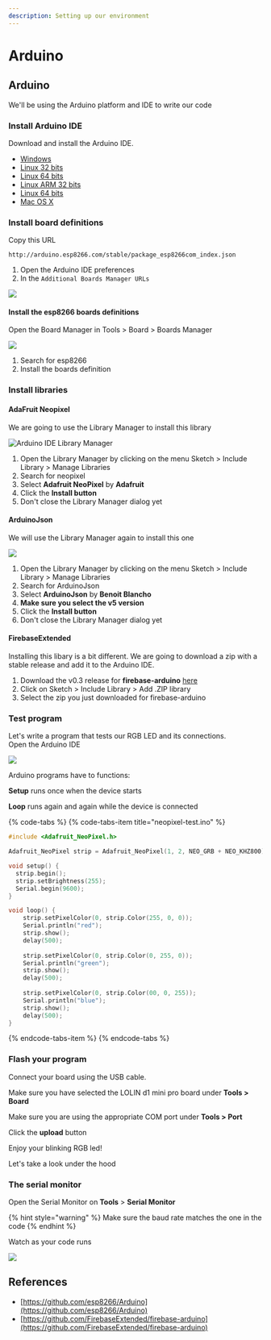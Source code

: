 ```yaml
---
description: Setting up our environment
---
```


# Arduino

## Arduino

We'll be using the Arduino platform and IDE to write our code

### Install Arduino IDE

Download and install the Arduino IDE.

* [Windows](https://www.arduino.cc/download_handler.php?f=/arduino-1.8.9-windows.exe)
* [Linux 32 bits](https://www.arduino.cc/download_handler.php?f=/arduino-1.8.9-linux32.tar.xz)
* [Linux 64 bits](https://www.arduino.cc/download_handler.php?f=/arduino-1.8.9-linux64.tar.xz)
* [Linux ARM 32 bits](https://www.arduino.cc/download_handler.php?f=/arduino-1.8.9-linuxarm.tar.xz)
* [Linux 64 bits](https://www.arduino.cc/download_handler.php?f=/arduino-1.8.9-linuxaarch64.tar.xz)
* [Mac OS X](https://www.arduino.cc/download_handler.php?f=/arduino-1.8.9-macosx.zip)

### Install board definitions

Copy this URL

```text
http://arduino.esp8266.com/stable/package_esp8266com_index.json
```

1. Open the Arduino IDE preferences
2. In the `Additional Boards Manager URLs`

![](../.gitbook/assets/arduino-boards.png)

#### Install the esp8266 boards definitions

Open the Board Manager in Tools &gt; Board &gt; Boards Manager

![](../.gitbook/assets/image%20%283%29.png)

1. Search for esp8266
2. Install the boards definition

### Install libraries

#### AdaFruit Neopixel

We are going to use the Library Manager to install this library

![Arduino IDE Library Manager](../.gitbook/assets/image%20%288%29.png)

1. Open the Library Manager by clicking on the menu Sketch &gt; Include Library &gt; Manage Libraries
2. Search for neopixel
3. Select **Adafruit NeoPixel** by **Adafruit**
4. Click the **Install button**
5. Don't close the Library Manager dialog yet

#### ArduinoJson

We will use the Library Manager again to install this one

![](../.gitbook/assets/image%20%286%29.png)

1. Open the Library Manager by clicking on the menu Sketch &gt; Include Library &gt; Manage Libraries
2. Search for ArduinoJson
3. Select **ArduinoJson** by **Benoit Blancho**
4. **Make sure you select the v5 version**
5. Click the **Install button**
6. Don't close the Library Manager dialog yet

#### FirebaseExtended

Installing this libary is a bit different. We are going to download a zip with a stable release and add it to the Arduino IDE.

1. Download the v0.3 release for **firebase-arduino** [here](https://github.com/FirebaseExtended/firebase-arduino/archive/v0.3.zip)
2. Click on Sketch &gt; Include Library &gt; Add .ZIP library
3. Select the zip you just downloaded for firebase-arduino

### Test program

Let's write a program that tests our RGB LED and its connections.  
Open the Arduino  IDE



![](../.gitbook/assets/image%20%2811%29.png)

Arduino programs have to functions:

**Setup** runs once when the device starts

**Loop** runs again and again while the device is connected

{% code-tabs %}
{% code-tabs-item title="neopixel-test.ino" %}
```c
#include <Adafruit_NeoPixel.h>

Adafruit_NeoPixel strip = Adafruit_NeoPixel(1, 2, NEO_GRB + NEO_KHZ800);

void setup() {
  strip.begin();
  strip.setBrightness(255);
  Serial.begin(9600);
}

void loop() {
    strip.setPixelColor(0, strip.Color(255, 0, 0));
    Serial.println("red");
    strip.show();
    delay(500);
    
    strip.setPixelColor(0, strip.Color(0, 255, 0));
    Serial.println("green");
    strip.show();
    delay(500);
    
    strip.setPixelColor(0, strip.Color(00, 0, 255));
    Serial.println("blue");
    strip.show();
    delay(500);
}
```
{% endcode-tabs-item %}
{% endcode-tabs %}

### Flash your program

Connect your board using the USB cable.

Make sure you have selected the LOLIN d1 mini pro board under **Tools &gt; Board**

Make sure you are using the appropriate COM port under **Tools &gt; Port**

Click the **upload** button

Enjoy your blinking RGB led!

Let's take a look under the hood

### The serial monitor

Open the Serial Monitor on **Tools** &gt; **Serial Monitor**

{% hint style="warning" %}
Make sure the baud rate matches the one in the code
{% endhint %}

Watch as your code runs

![](../.gitbook/assets/image%20%284%29.png)

## References

* [https://github.com/esp8266/Arduino](https://github.com/esp8266/Arduino)
* [https://github.com/FirebaseExtended/firebase-arduino](https://github.com/FirebaseExtended/firebase-arduino)

